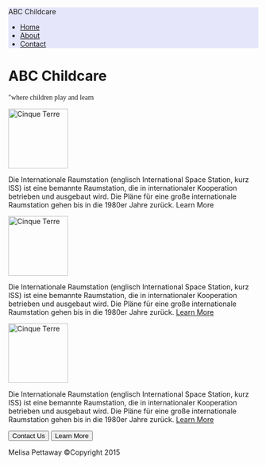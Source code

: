 

<html>
<head>
<meta name="viewport" content="width=device-width, initial-scale=1">
<meta charset="utf-8"> 
<title>first project</title>
<link rel="stylesheet" type="text/css"  href="http://maxcdn.bootstrapcdn.com/bootstrap/3.3.5/css/bootstrap.min.css">
<link rel="stylesheet" type="text/css" href="main.css">
</head>
<body>
<script src="https://ajax.googleapis.com/ajax/libs/jquery/1.11.3/jquery.min.js"></script>
<script src="http://maxcdn.bootstrapcdn.com/bootstrap/3.3.5/js/bootstrap.min.js"></script>
<nav class="navbar navbar-default" style="background-color:lavender">
<div class="container-fluid">
<div class="navbar-header">
<div class="navbar-brand" href="#">ABC Childcare</a></div>
<div>
<ul>
<a href="#"><li>Home</li></a>
<a href="#"><li>About</li></a>
<a href="#"><li>Contact</li></a>
</ul>
</div>
</div>
</div>
</nav>
<div class="container">
<div class="jumbotron">
<h1>ABC Childcare</h1>
<p style="font-family:Vivaldi, Cursive">"where children play and learn</p>
</div>
</div>
<div class="row">
<div class="col-sm-4"><img src="https://encrypted-tbn0.gstatic.com/images?q=tbn:ANd9GcSE5eAk2Si87usDrFlWrNK61rhn1zjfQYHqkRI-GxneAdSJ1AYm" class="img-thumbnail" alt="Cinque Terre" width="120" height="120" />
<p>Die Internationale Raumstation (englisch International Space Station, kurz ISS) ist eine bemannte Raumstation, die in internationaler Kooperation betrieben und ausgebaut wird. Die Pläne für eine große inter­nationale Raumstation gehen bis in die 1980er Jahre zurück. <a href"#">Learn More</a></p>
</div>
<div class="col-sm-4"><img src="https://encrypted-tbn1.gstatic.com/images?q=tbn:ANd9GcSpfMzFknb-RrbEuS-BIq88B6DZ__eE8rsroWSwawTCi9wdVXN_zA" class="img-thumbnail" alt="Cinque Terre" width="120" height="120"/><p>Die Internationale Raumstation (englisch International Space Station, kurz ISS) ist eine bemannte Raumstation, die in internationaler Kooperation betrieben und ausgebaut wird. Die Pläne für eine große inter­nationale Raumstation gehen bis in die 1980er Jahre zurück. <a href="#">Learn More</a></p></div>
<div class="col-sm-4"><img src="https://encrypted-tbn0.gstatic.com/images?q=tbn:ANd9GcRjSZnIiN_6W5ymtHYUoYAYbBmvsWh6S5sOyUn002YVaqUNiuXQmQ" class="img-thumbnail" alt="Cinque Terre" width="120" height="120"/><p>Die Internationale Raumstation (englisch International Space Station, kurz ISS) ist eine bemannte Raumstation, die in internationaler Kooperation betrieben und ausgebaut wird. Die Pläne für eine große inter­nationale Raumstation gehen bis in die 1980er Jahre zurück. <a href="#">Learn More</a></p></div>
</div>

<div class="container">
<a href="#"><button type="button" class="btn btn-info">Contact  Us</button></a> <a href="#"><button type="button" class="btn btn-info">Learn More</button></a>
</div>
<script type="text/css">
$(document).ready(function(){
  $('button').click(function(){
    $(this).fadeOut('slow', 1);
  });
  });
  $(document).ready(function(){
    $('button').click(function(){
      $(this).fadeIn('slow',1);
      
    });
    
  });
</script>
<footer>
Melisa Pettaway &copy;Copyright 2015
</footer>
</body>
</html>
